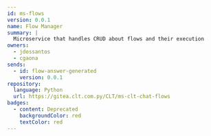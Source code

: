 ```yaml
---
id: ms-flows
version: 0.0.1
name: Flow Manager
summary: |
  Microservice that handles CRUD about flows and their execution
owners:
  - jdossantos
  - cgaona
sends:
  - id: flow-answer-generated
    version: 0.0.1
repository:
  language: Python
  url: https://gitea.clt.com.py/CLT/ms-clt-chat-flows
badges:
  - content: Deprecated
    backgroundColor: red
    textColor: red
---
```

